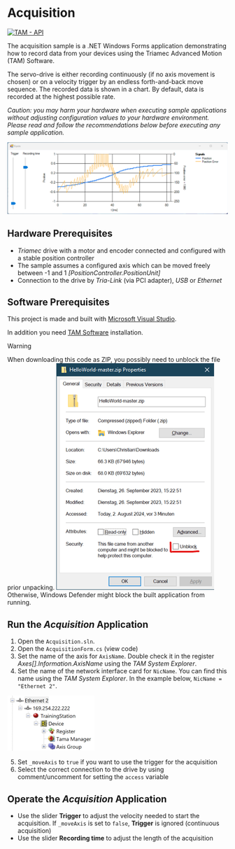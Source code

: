 # Acquisition

[![TAM - API](https://img.shields.io/static/v1?label=TAM&message=API&color=b51839)](https://www.triamec.com/en/tam-api.html)

The acquisition sample is a .NET Windows Forms application demonstrating how to record data from your devices using the Triamec Advanced Motion (TAM) Software.

The servo-drive is either recording continuously (if no axis movement is chosen) or on a velocity trigger by an endless forth-and-back move sequence.
The recorded data is shown in a chart. By default, data is recorded at the highest possible rate.

*Caution: you may harm your hardware when executing sample applications
without adjusting configuration values to your hardware environment.
Please read and follow the recommendations below
before executing any sample application.*

![TAM Acquisition](./doc/Acquisition_Movement.png)

## Hardware Prerequisites

- *Triamec* drive with a motor and encoder connected and configured with a stable position controller
- The sample assumes a configured axis which can be moved freely between -1 and 1 *[PositionController.PositionUnit]*
- Connection to the drive by *Tria-Link* (via PCI adapter), *USB* or *Ethernet*

## Software Prerequisites

This project is made and built with [Microsoft Visual Studio](https://visualstudio.microsoft.com/en/).

In addition you need [TAM Software](https://www.triamec.com/en/tam-software-support.html) installation.

> [!WARNING]
> When downloading this code as ZIP, you possibly need to unblock the file prior unpacking.
> ![Unblock dialog](./doc/unblock.png)
> <br/> Otherwise, Windows Defender might block the built application from running.

## Run the *Acquisition* Application

1. Open the `Acquisition.sln`.
2. Open the `AcquisitionForm.cs` (view code)
3. Set the name of the axis for `AxisName`. Double check it in the register *Axes[].Information.AxisName* using the *TAM System Explorer*.
4. Set the name of the network interface card for `NicName`. You can find this name using the *TAM System Explorer*. In the example below, `NicName = "Ethernet 2"`.

![TAM Acquisition](./doc/Network_NicName.png)

5. Set `_moveAxis` to `true` if you want to use the trigger for the acquisition
6. Select the correct connection to the drive by using comment/uncomment for setting the `access` variable 

## Operate the *Acquisition* Application

- Use the slider **Trigger** to adjust the velocity needed to start the acquisition. If `_moveAxis` is set to `false`, **Trigger** is ignored (continuous acquisition)
- Use the slider **Recording time** to adjust the length of the acquisition
